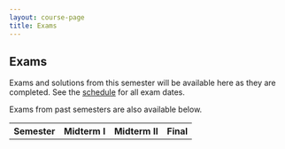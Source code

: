 ```yaml
---
layout: course-page
title: Exams
---
```


## Exams

Exams and solutions from this semester will be available here as they are completed.  See the [schedule](assets/schedule/schedule.pdf) for all exam dates.

Exams from past semesters are also available below.

<div class="x-scroll">
<table class="asst-table">
<tr><th>Semester</th><th>Midterm I</th><th>Midterm II</th><th>Final</th></tr>
<!---
	{% include exam-row.md data=site.data.exams-f2018 %}
-->
</table>
</div>

